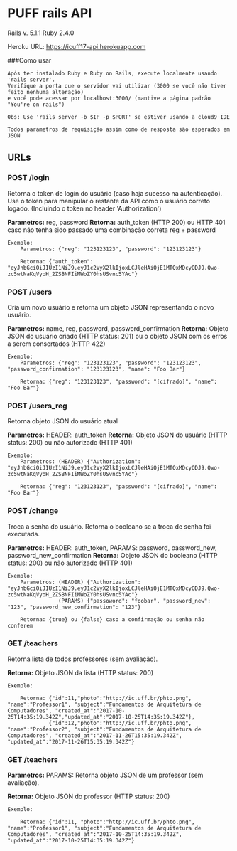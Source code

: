# PUFF rails API

Rails v. 5.1.1
Ruby 2.4.0

Heroku URL: https://icuff17-api.herokuapp.com

###Como usar

    Após ter instalado Ruby e Ruby on Rails, execute localmente usando 'rails server'.
    Verifique a porta que o servidor vai utilizar (3000 se você não tiver feito nenhuma alteração)
    e você pode acessar por localhost:3000/ (mantive a página padrão "You're on rails")

    Obs: Use 'rails server -b $IP -p $PORT' se estiver usando a cloud9 IDE

    Todos parametros de requisição assim como de resposta são esperados em JSON

## URLs

### POST /login

Retorna o token de login do usuário (caso haja sucesso na autenticação). 
Use o token para manipular o restante da API como o usuário correto logado. 
(Incluindo o token no header 'Authorization')

**Parametros:** reg, password
**Retorna:** auth_token (HTTP 200) ou HTTP 401 caso não tenha sido passado uma combinação correta reg + password

    Exemplo:
        Parametros: {"reg": "123123123", "password": "123123123"}

        Retorna: {"auth_token": "eyJhbGciOiJIUzI1NiJ9.eyJ1c2VyX2lkIjoxLCJleHAiOjE1MTQxMDcyODJ9.Qwo-zc5wtNaKqVyoH_2ZSBNFIiMWoZY0hsUSvnc5YAc"}


### POST /users

Cria um novo usuário e retorna um objeto JSON representando o novo usuário.

**Parametros:** name, reg, password, password_confirmation
**Retorna:** Objeto JSON do usuário criado (HTTP status: 201) ou o objeto JSON com os erros a serem consertados (HTTP 422)

    Exemplo:
        Parametros: {"reg": "123123123", "password": "123123123", "password_confirmation": "123123123", "name": "Foo Bar"}

        Retorna: {"reg": "123123123", "password": "[cifrado]", "name": "Foo Bar"}

### POST /users_reg

Retorna objeto JSON do usuário atual

**Parametros:** HEADER: auth_token
**Retorna:** Objeto JSON do usuário (HTTP status: 200) ou não autorizado (HTTP 401)

    Exemplo:
        Parametros: (HEADER) {"Authorization": "eyJhbGciOiJIUzI1NiJ9.eyJ1c2VyX2lkIjoxLCJleHAiOjE1MTQxMDcyODJ9.Qwo-zc5wtNaKqVyoH_2ZSBNFIiMWoZY0hsUSvnc5YAc"}

        Retorna: {"reg": "123123123", "password": "[cifrado]", "name": "Foo Bar"}

### POST /change

Troca a senha do usuário.
Retorna o booleano se a troca de senha foi executada.

**Parametros:** HEADER: auth_token, PARAMS: password, password_new, password_new_confirmation
**Retorna:** Objeto JSON do booleano (HTTP status: 200) ou não autorizado (HTTP 401)

    Exemplo:
        Parametros: (HEADER) {"Authorization": "eyJhbGciOiJIUzI1NiJ9.eyJ1c2VyX2lkIjoxLCJleHAiOjE1MTQxMDcyODJ9.Qwo-zc5wtNaKqVyoH_2ZSBNFIiMWoZY0hsUSvnc5YAc"}
                    (PARAMS) {"passoword": "foobar", "password_new": "123", "password_new_confirmation": "123"}

        Retorna: {true} ou {false} caso a confirmação ou senha não conferem
        
        
### GET /teachers

Retorna lista de todos professores (sem avaliação).

**Retorna:** Objeto JSON da lista (HTTP status: 200)

    Exemplo:
    
        Retorna: {"id":11,"photo":"http://ic.uff.br/phto.png", "name":"Professor1", "subject":"Fundamentos de Arquitetura de Computadores", "created_at":"2017-10-25T14:35:19.342Z","updated_at":"2017-10-25T14:35:19.342Z"},
                 {"id":12,"photo":"http://ic.uff.br/phto.png", "name":"Professor2", "subject":"Fundamentos de Arquitetura de Computadores", "created_at":"2017-11-26T15:35:19.342Z", "updated_at":"2017-11-26T15:35:19.342Z"}
                 
                 
### GET /teachers

**Parametros:** PARAMS: 
Retorna objeto JSON de um professor (sem avaliação).

**Retorna:** Objeto JSON do professor (HTTP status: 200)

    Exemplo:
    
        Retorna: {"id":11, "photo":"http://ic.uff.br/phto.png", "name":"Professor1", "subject":"Fundamentos de Arquitetura de Computadores", "created_at":"2017-10-25T14:35:19.342Z", "updated_at":"2017-10-25T14:35:19.342Z"}

